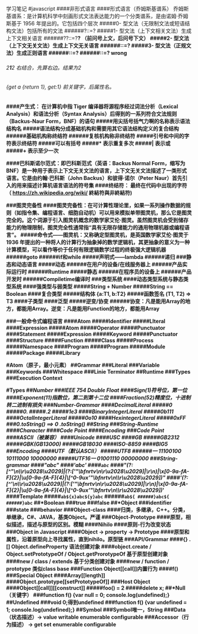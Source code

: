 学习笔记
#javascript
####非形式语言
####形式语言（乔姆斯基谱系）
乔姆斯基谱系：是计算机科学中刻画形式文法表达能力的一个分类谱系，是由诺姆·乔姆斯基于 1956 年提出的。它包括四个层次
#####0- 型文法（无限制文法或短语结构文法）包括所有的文法
######?::=?
#####1- 型文法（上下文相关文法）生成上下文相关语言
######?<A>?::=?<B>? （前问号上文，后问号下文）
#####2- 型文法（上下文无关文法）生成上下文无关语言
######<A>::=?
#####3- 型文法（正规文法）生成正则语言
######<A>::=<A>?
######<A>::=?<A> wrong

###### 2**1**2 右结合，先算右边。结果为2
###### {get a {return 1}, get:1} 前关键字，后属性名。

####产生式： 在计算机中指 Tiger 编译器将源程序经过词法分析（Lexical Analysis）和语法分析（Syntax Analysis）后得到的一系列符合文法规则（Backus-Naur Form，BNF）的语句
#####用尖括号括气力啊的名称表示语法结构名
#####语法结构分成基础机构和需要用其它语法结构定义的复合结构
######基础机构称终结符
######复核机构称非终结符
#####引号和中间的字符表示终结符
#####可以有括号
#####* 表示重复多次
#####| 表示或
#####+ 表示至少一次

####巴科斯诺尔范式：即巴科斯范式（英语：Backus Normal Form，缩写为 BNF）是一种用于表示上下文无关文法的语言，上下文无关文法描述了一类形式语言。它是由约翰·巴科斯（John Backus）和彼得·诺尔（Peter Naur）首先引入的用来描述计算机语言语法的符号集
####终结符： 最终在代码中出现的字符（ https://zh.wikipedia.org/wiki/ 終結符與非終結符)


###图灵完备性
####图灵完备性：在可计算性理论里，如果一系列操作数据的规则（如指令集、编程语言、细胞自动机）可以用来模拟单带图灵机，那么它是图灵完全的。这个词源于引入图灵机概念的数学家艾伦·图灵。虽然图灵机会受到储存能力的物理限制，图灵完全性通常指“具有无限存储能力的通用物理机器或编程语言”。
#####命令式——图灵机：又称确定型图灵机，是英国数学家艾伦·图灵于 1936 年提出的一种将人的计算行为抽象掉的数学逻辑机，其更抽象的意义为一种计算模型，可以看作等价于任何有限逻辑数学过程的终极强大逻辑机器
######goto
######if和while
#####声明式——lambda
######递归
###静态和动态语言
#####动态
######在用户的设备/在线服务器上
######产品实际运行时
######Runtime
#####静态
######在程序员的设备上
######产品开发时
######Compiletime编译时
###类型系统
####动态类型系统与静态类型系统
####强类型与弱类型
#####String + Number
#####String == Boolean
####复合类型
#####结构体 {a:T1, b:T2}
#####函数签名 (T1, T2) => T3
####子类型
####泛型
#####逆变/协变
######协变：凡是能用Array<Parent>的地方，都能用Array<Child>。逆变：凡是能用Function<Child>的地方，都能用Array<Parent>

###一般命令式编程语言
####Atom
#####Identifier
#####LIteral
####Expression
#####Atom
#####Operator
#####Punctuator
####Statement
#####Expression
#####Keyword
#####Punctuator
####Structure
#####Function
#####Class
#####Process
#####Namespace
####Program
#####Program
#####Module
#####Package
#####Library

#Atom（原子，最小元素）
##Grammar
###Literal
###Variable
###Keywords
###Whitespace
###Linie Terminator
##Runtime
###Types
###Execution Context

#Types
##*Number
###IEEE 754 Double Float
####Sign(1)符号位，第一位
####Exponent(11)指数位，第二到第十二位
####Fraction(52)精度位，十进制转二进制有损失
###Number-Grammar
####DecimalLiteral
#####0
#####0.
#####.2
#####1e3
####BinaryIntegerLiteral
#####0b111
####OctalIntegerLiteral
#####0o10
####HexintegerLiteral
#####0xFF
###0.toString() ==> 0 .toString()
##*String
###String-Runtime
####Character
####Code Point
####Encoding
###Code Point
####ASCII（被兼容）
####Unicode
####USC
####GB
#####GB2312
#####GBK(GB13000)
#####GB18030
####ISO-8859
####BIG5
###Encoding
####UTF（默认ASCII）
#####UTF8
######一 11100100 10111000 10000000
#####UTF16一 01001110 00000000
###String-grammar
####"abc"
####'abc'
####`abc`
####"(?:[^"\n\\\r\u2028\u2029]|(?:['"\\bfnrtv\n\r\u2028\u2029]|\r\n)|\\x[0-9a-fA-F]{2}|\\u[0-9a-fA-F]{4}|\\[^0-9ux'"\\bfnrtv\n\\\r\u2028\u2029])*"
####'(?:[^'\n\\\r\u2028\u2029]|(?:['"\\bfnrtv\n\r\u2028\u2029]|\r\n)|\\x[0-9a-fA-F]{2}|\\u[0-9a-fA-F]{4}|\\[^0-9ux'"\\bfnrtv\n\\\r\u2028\u2029])*'
####Template
#####`ab${x}abc${y}abc`
######`ab${
######}abc${
######}abc`
##*Boolean
###true
###false
##*Object
###identifier
###state
###behavior
###Object-class
####归类，多继承，C++。分类，单继承，C#、JAVA，基类Object。严谨
###Object-Prototype
####原型，相似描述，描述与原型的区别。模糊
####Nihilo
####原则-行为改变状态
###Object in Javascript
####Object -> property -> Prototype
####原型和属性，沿着原型向上寻找属性，直到nihilo。原型链
###API/Grammar
####{} . [] Object.defineProperty 语法创建对象
####object.create / Object.setPrototypeOf / Object.getProrotypeOf 基于原型创建对象
####new / class / extends 基于分类创建对象
####new / function / prototype 类似class base
###Function Object[[call]]内置行为
####f()
###Special Object
####Array[[length]]
####Object.prototype[[setPrototypeOf]]
###Host Object
####Object[[call]][[construct]]
#####foo() = 2
#####delete x;
##*Null（关键字）
###function f() {var null = 0; console.log(undefined);}
##Undefined
###void 0;得到undefined
###function f() {var undefined = 1; console.log(undefined);}
##Symbol
###Symbol唯一，String
###Data（状态描述）-> value writable enumerable configurable
###Accessor（行为描述） -> get set enumerable configurable